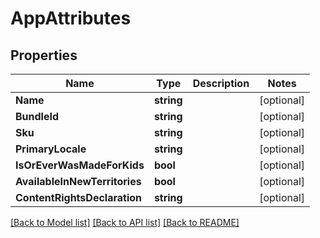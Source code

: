 # AppAttributes

## Properties

Name | Type | Description | Notes
------------ | ------------- | ------------- | -------------
**Name** | **string** |  | [optional] 
**BundleId** | **string** |  | [optional] 
**Sku** | **string** |  | [optional] 
**PrimaryLocale** | **string** |  | [optional] 
**IsOrEverWasMadeForKids** | **bool** |  | [optional] 
**AvailableInNewTerritories** | **bool** |  | [optional] 
**ContentRightsDeclaration** | **string** |  | [optional] 

[[Back to Model list]](../README.md#documentation-for-models) [[Back to API list]](../README.md#documentation-for-api-endpoints) [[Back to README]](../README.md)


